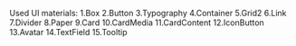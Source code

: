 Used UI materials:
1.Box
2.Button
3.Typography
4.Container
5.Grid2
6.Link
7.Divider
8.Paper
9.Card
10.CardMedia
11.CardContent
12.IconButton
13.Avatar
14.TextField
15.Tooltip

